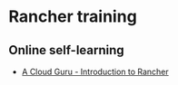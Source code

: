 # Rancher training

## Online self-learning

* [A Cloud Guru - Introduction to Rancher](https://learn.acloud.guru/course/introduction-to-rancher/dashboard)
